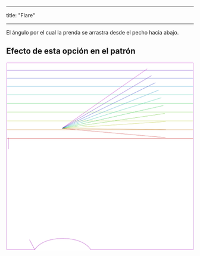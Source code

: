 - - -
title: "Flare"
- - -

El ángulo por el cual la prenda se arrastra desde el pecho hacia abajo.

## Efecto de esta opción en el patrón

![Esta imagen muestra el efecto de esta opción superponiendo varias variantes que tienen un valor diferente para esta opción](tamiko_flare_sample.svg "Efecto de esta opción en el patrón")
